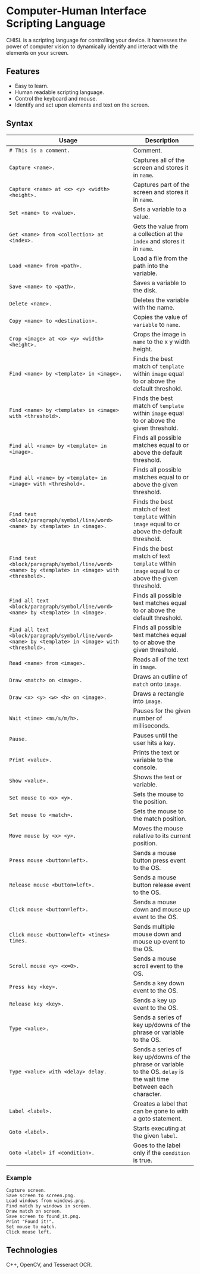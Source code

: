 # Computer-Human Interface Scripting Language
CHISL is a scripting language for controlling your device. It harnesses the power of computer vision to dynamically identify and interact with the elements on your screen.

## Features
- Easy to learn.
- Human readable scripting language.
- Control the keyboard and mouse.
- Identify and act upon elements and text on the screen.

## Syntax
| Usage | Description |
|---|---|
| `# This is a comment.` | Comment. |
| `Capture <name>.` | Captures all of the screen and stores it in `name`. |
| `Capture <name> at <x> <y> <width> <height>.` | Captures part of the screen and stores it in `name`. |
| `Set <name> to <value>.` | Sets a variable to a value. |
| `Get <name> from <collection> at <index>.` | Gets the value from a collection at the `index` and stores it in `name`. |
| `Load <name> from <path>.` | Load a file from the path into the variable. |
| `Save <name> to <path>.` | Saves a variable to the disk. |
| `Delete <name>.` | Deletes the variable with the name. |
| `Copy <name> to <destination>.` | Copies the value of `variable` to `name`. |
| `Crop <image> at <x> <y> <width> <height>.` | Crops the image in `name` to the x y width height. |
| `Find <name> by <template> in <image>.` | Finds the best match of `template` within `image` equal to or above the default threshold. |
| `Find <name> by <template> in <image> with <threshold>.` | Finds the best match of `template` within `image` equal to or above the given threshold. |
| `Find all <name> by <template> in <image>.` | Finds all possible matches equal to or above the default threshold. |
| `Find all <name> by <template> in <image> with <threshold>.` | Finds all possible matches equal to or above the given threshold. |
| `Find text <block/paragraph/symbol/line/word> <name> by <template> in <image>.` | Finds the best match of text `template` within `image` equal to or above the default threshold. |
| `Find text <block/paragraph/symbol/line/word> <name> by <template> in <image> with <threshold>.` | Finds the best match of text `template` within `image` equal to or above the given threshold. |
| `Find all text <block/paragraph/symbol/line/word> <name> by <template> in <image>.` | Finds all possible text matches equal to or above the default threshold. |
| `Find all text <block/paragraph/symbol/line/word> <name> by <template> in <image> with <threshold>.` | Finds all possible text matches equal to or above the given threshold. |
| `Read <name> from <image>.` | Reads all of the text in `image`. |
| `Draw <match> on <image>.` | Draws an outline of `match` onto `image`. |
| `Draw <x> <y> <w> <h> on <image>.` | Draws a rectangle into `image`. |
| `Wait <time> <ms/s/m/h>.` | Pauses for the given number of milliseconds. |
| `Pause.` | Pauses until the user hits a key. |
| `Print <value>.` | Prints the text or variable to the console. |
| `Show <value>.` | Shows the text or variable. |
| `Set mouse to <x> <y>.` | Sets the mouse to the position. |
| `Set mouse to <match>.` | Sets the mouse to the match position. |
| `Move mouse by <x> <y>.` | Moves the mouse relative to its current position. |
| `Press mouse <button=left>.` | Sends a mouse button press event to the OS. |
| `Release mouse <button=left>.` | Sends a mouse button release event to the OS. |
| `Click mouse <button=left>.` | Sends a mouse down and mouse up event to the OS. |
| `Click mouse <button=left> <times> times.` | Sends multiple mouse down and mouse up event to the OS. |
| `Scroll mouse <y> <x=0>.` | Sends a mouse scroll event to the OS. |
| `Press key <key>.` | Sends a key down event to the OS. |
| `Release key <key>.` | Sends a key up event to the OS. |
| `Type <value>.` | Sends a series of key up/downs of the phrase or variable to the OS. |
| `Type <value> with <delay> delay.` | Sends a series of key up/downs of the phrase or variable to the OS. `delay` is the wait time between each character. |
| `Label <label>.` | Creates a label that can be gone to with a goto statement. |
| `Goto <label>.` | Starts executing at the given `label`. |
| `Goto <label> if <condition>.` | Goes to the label only if the `condition` is true. |

### Example
    Capture screen.
    Save screen to screen.png.
    Load windows from windows.png.
    Find match by windows in screen.
    Draw match on screen.
    Save screen to found_it.png.
    Print "Found it!".
    Set mouse to match.
    Click mouse left.

## Technologies
C++, OpenCV, and Tesseract OCR.